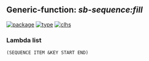 ## Generic-function: ***sb-sequence:fill***
[![package](https://img.shields.io/badge/Package-SB--SEQUENCE-5f9ea0.svg?style=social&colorA=999999)](../) [![type](https://img.shields.io/badge/Type-Generic--Function-5f9ea0.svg?style=social&colorA=999999)](../#generic-function) [![clhs](https://img.shields.io/badge/CLHS-FILL-5f9ea0.svg?style=social&colorA=999999)](http://www.lispworks.com/documentation/HyperSpec/Body/f_fill.htm) 
### Lambda list
```
(SEQUENCE ITEM &KEY START END)
```
